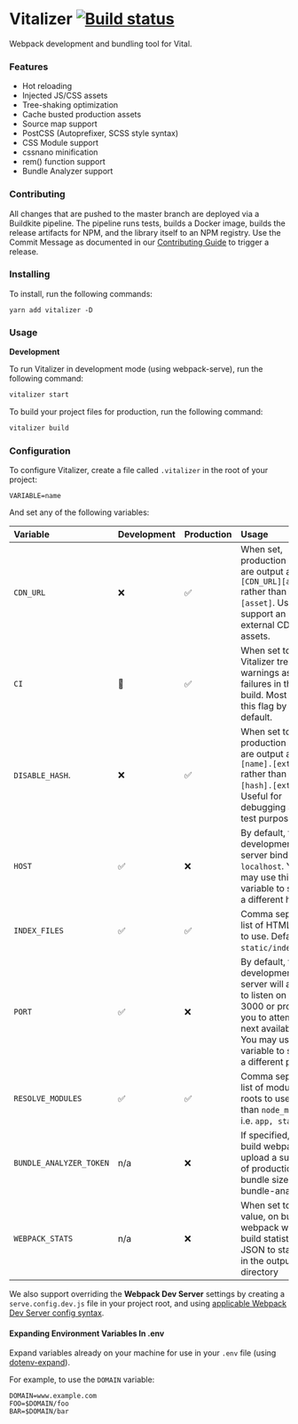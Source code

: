 # Vitalizer [![Build status](https://badge.buildkite.com/06a3e85c8806f7f481e77bc9c9905f967c5c68dfd5aceb69c5.svg)](https://buildkite.com/vital/vitalizer)

Webpack development and bundling tool for Vital.

### Features

- Hot reloading
- Injected JS/CSS assets
- Tree-shaking optimization
- Cache busted production assets
- Source map support
- PostCSS (Autoprefixer, SCSS style syntax)
- CSS Module support
- cssnano minification
- rem() function support
- Bundle Analyzer support

### Contributing

All changes that are pushed to the master branch are deployed via a Buildkite pipeline. The pipeline runs tests, builds a Docker image, builds the release artifacts for NPM, and the library itself to an NPM registry. Use the Commit Message as documented in our [Contributing Guide](https://github.com/vital-software/components/blob/master/CONTRIBUTING.md#npm-via-semantic-release) to trigger a release.

### Installing

To install, run the following commands:

```
yarn add vitalizer -D
```

### Usage

**Development**

To run Vitalizer in development mode (using webpack-serve), run the following command:

```sh
vitalizer start
```

To build your project files for production, run the following command:

```sh
vitalizer build
```

### Configuration

To configure Vitalizer, create a file called `.vitalizer` in the root of your project:

```
VARIABLE=name
```

And set any of the following variables:

| Variable          | Development            | Production         | Usage                                                                                                                                                                               |
| :---------------- | :--------------------- | :----------------- | :---------------------------------------------------------------------------------------------------------------------------------------------------------------------------------- |
| `CDN_URL`         | :x:                    | :white_check_mark: | When set, production assets are output as `[CDN_URL][asset]` rather than `[asset]`. Used to support an external CDN for assets.                                                     |
| `CI`              | :large_orange_diamond: | :white_check_mark: | When set to `true`, Vitalizer treats warnings as failures in the build. Most CIs set this flag by default.                                                                          |
| `DISABLE_HASH`.   | :x:                    | :white_check_mark: | When set to `true`, production assets are output as `[name].[ext]` rather than `[name][hash].[ext]`. Useful for debugging and test purposes.                                        |
| `HOST`            | :white_check_mark:     | :x:                | By default, the development web server binds to `localhost`. You may use this variable to specify a different host.                                                                 |
| `INDEX_FILES`     | :white_check_mark:     | :white_check_mark: | Comma seperated list of HTML files to use. Defaults to `static/index.html`.                                                                                                         |
| `PORT`            | :white_check_mark:     | :x:                | By default, the development web server will attempt to listen on port 3000 or prompt you to attempt the next available port. You may use this variable to specify a different port. |
| `RESOLVE_MODULES` | :white_check_mark:     | :white_check_mark: | Comma seperated list of module roots to use other than `node_modules`. i.e. `app, static`                                                                                           |
| `BUNDLE_ANALYZER_TOKEN` | n/a | :x: | If specified, on build webpack will upload a summary of production bundle sizes to bundle-analyzer |
| `WEBPACK_STATS` | n/a | :x: | When set to any value, on build webpack will write build statistics JSON to stats.json in the output directory |

We also support overriding the **Webpack Dev Server** settings by creating a `serve.config.dev.js` file in your project root, and using [applicable Webpack Dev Server config syntax](https://webpack.js.org/configuration/dev-server/).

#### Expanding Environment Variables In .env

Expand variables already on your machine for use in your `.env` file (using [dotenv-expand](https://github.com/motdotla/dotenv-expand)).

For example, to use the `DOMAIN` variable:

```
DOMAIN=www.example.com
FOO=$DOMAIN/foo
BAR=$DOMAIN/bar
```
